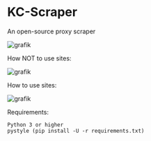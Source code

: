# KC-Scraper
An open-source proxy scraper

![grafik](https://user-images.githubusercontent.com/70746714/182048595-c49474f0-d2ef-4097-906b-fdca439ca82b.png)

How NOT to use sites:
 
   ![grafik](https://user-images.githubusercontent.com/70746714/182048403-e5f1445d-6c8b-4928-a3cb-acd4e4b5a84d.png)

How to use sites:

   ![grafik](https://user-images.githubusercontent.com/70746714/182048366-fa0c43ae-df9b-4c3c-bdb4-8b903a0ad7d6.png)
    
Requirements:

    Python 3 or higher
    pystyle (pip install -U -r requirements.txt)
